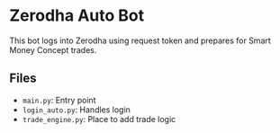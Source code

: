 # Zerodha Auto Bot

This bot logs into Zerodha using request token and prepares for Smart Money Concept trades.

## Files
- `main.py`: Entry point
- `login_auto.py`: Handles login
- `trade_engine.py`: Place to add trade logic